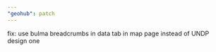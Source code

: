 ```yaml
---
"geohub": patch
---
```


fix: use bulma breadcrumbs in data tab in map page instead of UNDP design one
